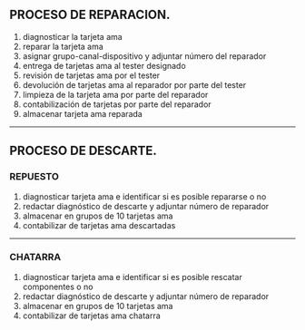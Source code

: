 ## PROCESO DE REPARACION.
1. diagnosticar la tarjeta ama
2. reparar la tarjeta ama
3. asignar grupo-canal-dispositivo y adjuntar número del reparador
4. entrega de tarjetas ama al tester designado
5. revisión de tarjetas ama por el tester
6. devolución de tarjetas ama al reparador por parte del tester
7. limpieza de la tarjeta ama por parte del reparador
8. contabilización de tarjetas por parte del reparador
9. almacenar tarjeta ama reparada
---
## PROCESO DE DESCARTE.
### REPUESTO
1. diagnosticar tarjeta ama e identificar si es posible repararse o no
2. redactar diagnóstico de descarte y adjuntar número de reparador
3. almacenar en grupos de 10 tarjetas ama
4. contabilizar de tarjetas ama descartadas

--- 
### CHATARRA
1. diagnosticar tarjeta ama e identificar si es posible rescatar componentes o no
2. redactar diagnóstico de descarte y adjuntar número de reparador
3. almacenar en grupos de 10 tarjetas ama
4. contabilizar de tarjetas ama chatarra








